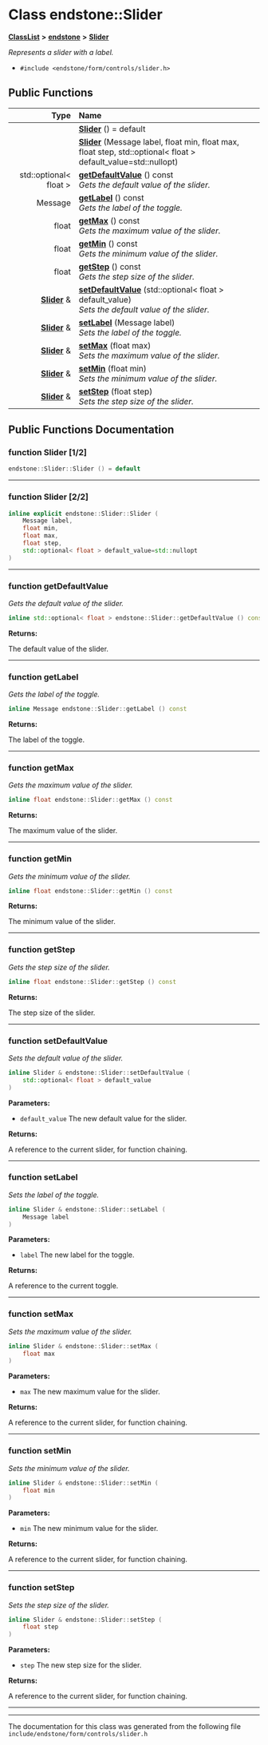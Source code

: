 

# Class endstone::Slider



[**ClassList**](annotated.md) **>** [**endstone**](namespaceendstone.md) **>** [**Slider**](classendstone_1_1Slider.md)



_Represents a slider with a label._ 

* `#include <endstone/form/controls/slider.h>`





































## Public Functions

| Type | Name |
| ---: | :--- |
|   | [**Slider**](#function-slider-12) () = default<br> |
|   | [**Slider**](#function-slider-22) (Message label, float min, float max, float step, std::optional&lt; float &gt; default\_value=std::nullopt) <br> |
|  std::optional&lt; float &gt; | [**getDefaultValue**](#function-getdefaultvalue) () const<br>_Gets the default value of the slider._  |
|  Message | [**getLabel**](#function-getlabel) () const<br>_Gets the label of the toggle._  |
|  float | [**getMax**](#function-getmax) () const<br>_Gets the maximum value of the slider._  |
|  float | [**getMin**](#function-getmin) () const<br>_Gets the minimum value of the slider._  |
|  float | [**getStep**](#function-getstep) () const<br>_Gets the step size of the slider._  |
|  [**Slider**](classendstone_1_1Slider.md) & | [**setDefaultValue**](#function-setdefaultvalue) (std::optional&lt; float &gt; default\_value) <br>_Sets the default value of the slider._  |
|  [**Slider**](classendstone_1_1Slider.md) & | [**setLabel**](#function-setlabel) (Message label) <br>_Sets the label of the toggle._  |
|  [**Slider**](classendstone_1_1Slider.md) & | [**setMax**](#function-setmax) (float max) <br>_Sets the maximum value of the slider._  |
|  [**Slider**](classendstone_1_1Slider.md) & | [**setMin**](#function-setmin) (float min) <br>_Sets the minimum value of the slider._  |
|  [**Slider**](classendstone_1_1Slider.md) & | [**setStep**](#function-setstep) (float step) <br>_Sets the step size of the slider._  |




























## Public Functions Documentation




### function Slider [1/2]

```C++
endstone::Slider::Slider () = default
```




<hr>



### function Slider [2/2]

```C++
inline explicit endstone::Slider::Slider (
    Message label,
    float min,
    float max,
    float step,
    std::optional< float > default_value=std::nullopt
) 
```




<hr>



### function getDefaultValue 

_Gets the default value of the slider._ 
```C++
inline std::optional< float > endstone::Slider::getDefaultValue () const
```





**Returns:**

The default value of the slider. 





        

<hr>



### function getLabel 

_Gets the label of the toggle._ 
```C++
inline Message endstone::Slider::getLabel () const
```





**Returns:**

The label of the toggle. 





        

<hr>



### function getMax 

_Gets the maximum value of the slider._ 
```C++
inline float endstone::Slider::getMax () const
```





**Returns:**

The maximum value of the slider. 





        

<hr>



### function getMin 

_Gets the minimum value of the slider._ 
```C++
inline float endstone::Slider::getMin () const
```





**Returns:**

The minimum value of the slider. 





        

<hr>



### function getStep 

_Gets the step size of the slider._ 
```C++
inline float endstone::Slider::getStep () const
```





**Returns:**

The step size of the slider. 





        

<hr>



### function setDefaultValue 

_Sets the default value of the slider._ 
```C++
inline Slider & endstone::Slider::setDefaultValue (
    std::optional< float > default_value
) 
```





**Parameters:**


* `default_value` The new default value for the slider. 



**Returns:**

A reference to the current slider, for function chaining. 





        

<hr>



### function setLabel 

_Sets the label of the toggle._ 
```C++
inline Slider & endstone::Slider::setLabel (
    Message label
) 
```





**Parameters:**


* `label` The new label for the toggle. 



**Returns:**

A reference to the current toggle. 





        

<hr>



### function setMax 

_Sets the maximum value of the slider._ 
```C++
inline Slider & endstone::Slider::setMax (
    float max
) 
```





**Parameters:**


* `max` The new maximum value for the slider. 



**Returns:**

A reference to the current slider, for function chaining. 





        

<hr>



### function setMin 

_Sets the minimum value of the slider._ 
```C++
inline Slider & endstone::Slider::setMin (
    float min
) 
```





**Parameters:**


* `min` The new minimum value for the slider. 



**Returns:**

A reference to the current slider, for function chaining. 





        

<hr>



### function setStep 

_Sets the step size of the slider._ 
```C++
inline Slider & endstone::Slider::setStep (
    float step
) 
```





**Parameters:**


* `step` The new step size for the slider. 



**Returns:**

A reference to the current slider, for function chaining. 





        

<hr>

------------------------------
The documentation for this class was generated from the following file `include/endstone/form/controls/slider.h`

